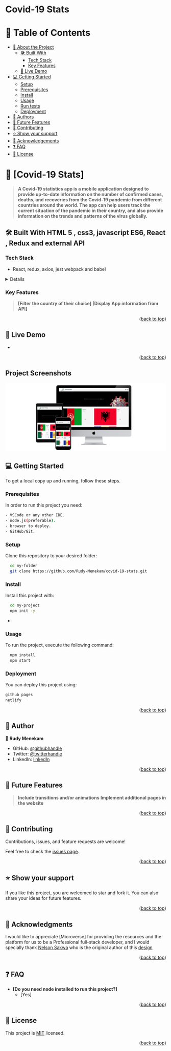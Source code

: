 # Covid-19 Stats

</div>

<!-- TABLE OF CONTENTS -->

# 📗 Table of Contents

- [📖 About the Project](#about-project)
  - [🛠 Built With](#built-with)
    - [Tech Stack](#tech-stack)
    - [Key Features](#key-features)
  - [🚀 Live Demo](#live-demo)
- [💻 Getting Started](#getting-started)
  - [Setup](#setup)
  - [Prerequisites](#prerequisites)
  - [Install](#install)
  - [Usage](#usage)
  - [Run tests](#run-tests)
  - [Deployment](#triangular_flag_on_post-deployment)
- [👥 Authors](#authors)
- [🔭 Future Features](#future-features)
- [🤝 Contributing](#contributing)
- [⭐️ Show your support](#support)
- [🙏 Acknowledgements](#acknowledgements)
- [❓ FAQ](#faq)
- [📝 License](#license)

# 📖 [Covid-19 Stats] <a name="react"></a>

> **A Covid-19 statistics app is a mobile application designed to provide up-to-date information on the number of confirmed cases, deaths, and recoveries from the Covid-19 pandemic from different countries around the world. The app can help users track the current situation of the pandemic in their country, and also provide information on the trends and patterns of the virus globally.**

## 🛠 Built With <a name="built-with">HTML 5 , css3, javascript ES6, React , Redux and external API</a>

### Tech Stack <a name="tech-stack"></a>
- React, redux, axios, jest webpack and babel

<details>
  <ul>
    <li><a href="">linters</a></li>
    <li><a href="https://www.w3schools.com/html/">HTML</a></li>
    <li><a href="https://developer.mozilla.org/en-US/docs/Web/CSS">CSS</a></li>
    <li><a href="https://www.w3schools.com/js/default.asp">JS</a></li>
    <li><a href="https://github.com">GIT/Github</a></li>
    <li><a href="https://reactjs.org/docs/create-a-new-react-app.html#create-react-app">React JS</a></li>
  </ul>
</details>

### Key Features <a name="key-features"></a>

> **[Filter the country of their choice]**
> **[Display App information from API]**

<p align="right">(<a href="#readme-top">back to top</a>)</p>

## 🚀 Live Demo <a name="live-demo"></a>

-

<p align="right">(<a href="#readme-top">back to top</a>)</p>

## Project Screenshots

![Home page](./src/images/devices.png)

## 💻 Getting Started <a name="getting-started"></a>

To get a local copy up and running, follow these steps.

### Prerequisites

In order to run this project you need:

```sh
- VSCode or any other IDE.
- node.js(preferable).
- browser to deploy.
- GitHub/Git.
```

### Setup

Clone this repository to your desired folder:

```sh
  cd my-folder
  git clone https://github.com/Rudy-Menekam/covid-19-stats.git
```

### Install

Install this project with:

```sh
  cd my-project
  npm init -y
```

-

### Usage

To run the project, execute the following command:

```sh
  npm install
  npm start
```

### Deployment

You can deploy this project using:

```sh
github pages
netlify
```

<p align="right">(<a href="#readme-top">back to top</a>)</p>

## 👥 Author <a name="author"></a>

👤 **Rudy Menekam**

- GitHub: [@githubhandle](https://github.com/Rudy-Menekam)
- Twitter: [@twitterhandle](https://twitter.com/MenekamR)
- LinkedIn: [linkedIn](https://www.linkedin.com/in/menekam-rudy/)

<p align="right">(<a href="#readme-top">back to top</a>)</p>

## 🔭 Future Features <a name="future-features"></a>

> **Include transitions and/or animations**
> **Implement additional pages in the website**

<p align="right">(<a href="#readme-top">back to top</a>)</p>

## 🤝 Contributing <a name="contributing"></a>

Contributions, issues, and feature requests are welcome!

Feel free to check the [issues page](https://github.com/Rudy-Menekam/covid-19-stats/issues).

<p align="right">(<a href="#readme-top">back to top</a>)</p>

## ⭐️ Show your support <a name="support"></a>

If you like this project, you are welcomed to star and fork it. You can also share your ideas for future features.

<p align="right">(<a href="#readme-top">back to top</a>)</p>

## 🙏 Acknowledgments <a name="acknowledgements"></a>

I would like to appreciate [Microverse] for providing the resources and the platform for us to be a Professional full-stack developer, and I would specially thank [Nelson Sakwa](https://www.behance.net/sakwadesignstudio) who is the original author of this [design](https://www.behance.net/gallery/31579789/Ballhead-App-(Free-PSDs))

<p align="right">(<a href="#readme-top">back to top</a>)</p>

## ❓ FAQ <a name="faq"></a>

- **[Do you need node installed to run this project?]**
  - [Yes]

<p align="right">(<a href="#readme-top">back to top</a>)</p>

## 📝 License <a name="license"></a>

This project is [MIT](./License.md) licensed.

<p align="right">(<a href="#readme-top">back to top</a>)</p>
